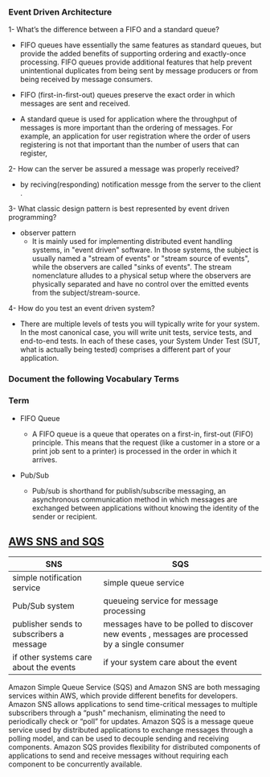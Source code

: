 
###  Event Driven Architecture

1- What’s the difference between a FIFO and a standard queue?

  - FIFO queues have essentially the same features as standard queues, but provide the added benefits of supporting ordering and exactly-once processing. FIFO queues provide additional features that help prevent unintentional duplicates from being sent by message producers or from being received by message consumers.

   - FIFO (first-in-first-out) queues preserve the exact order in which messages are sent and received.
   - A standard queue is used for application where the throughput of messages is more important than the ordering of messages. For example, an application for user registration where the order of users registering is not that important than the number of users that can register,

2- How can the server be assured a message was properly received?

   - by reciving(responding) notification messge from the server to the client .

3- What classic design pattern is best represented by event driven programming?

- observer pattern 
   - It is mainly used for implementing distributed event handling systems, in "event driven" software. In those systems, the subject is usually named a "stream of events" or "stream source of events", while the observers are called "sinks of events". The stream nomenclature alludes to a physical setup where the observers are physically separated and have no control over the emitted events from the subject/stream-source. 


4- How do you test an event driven system?
  - There are multiple levels of tests you will typically write for your system. In the most canonical case, you will write unit tests, service tests, and end-to-end tests. In each of these cases, your System Under Test (SUT, what is actually being tested) comprises a different part of your application.



### Document the following Vocabulary Terms
### Term
- FIFO Queue
  - A FIFO queue is a queue that operates on a first-in, first-out (FIFO) principle. This means that the request (like a customer in a store or a print job sent to a printer) is processed in the order in which it arrives.

- Pub/Sub
  - Pub/sub is shorthand for publish/subscribe messaging, an asynchronous communication method in which messages are exchanged between applications without knowing the identity of the sender or recipient.



## [AWS SNS and SQS](https://www.youtube.com/watch?v=mXk0MNjlO7A)
| SNS | SQS |
|-----|-----|
| simple notification service | simple queue service |
| Pub/Sub system | queueing service for message processing |
| publisher sends to subscribers a message | messages have to be polled to discover new events  , messages are processed by a single consumer |
| if other systems care about the events | if your system care about the event |

Amazon Simple Queue Service (SQS) and Amazon SNS are both messaging services within AWS, which provide different benefits for developers. Amazon SNS allows applications to send time-critical messages to multiple subscribers through a “push” mechanism, eliminating the need to periodically check or “poll” for updates. Amazon SQS is a message queue service used by distributed applications to exchange messages through a polling model, and can be used to decouple sending and receiving components. Amazon SQS provides flexibility for distributed components of applications to send and receive messages without requiring each component to be concurrently available.
